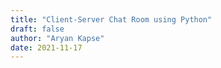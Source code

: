 ```yaml
---
title: "Client-Server Chat Room using Python"
draft: false
author: "Aryan Kapse"
date: 2021-11-17
---
```

